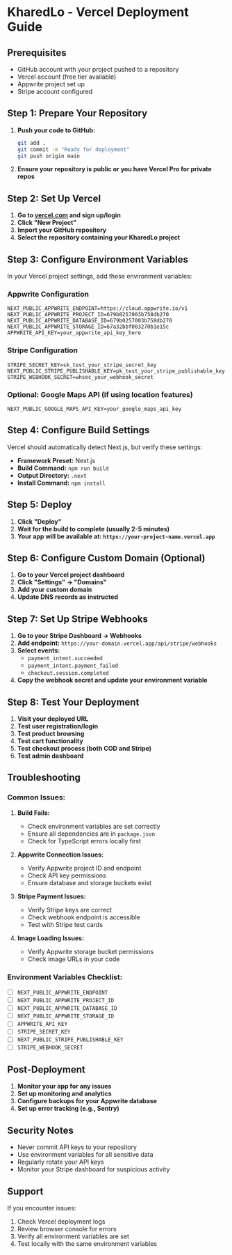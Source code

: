# KharedLo - Vercel Deployment Guide

## Prerequisites
- GitHub account with your project pushed to a repository
- Vercel account (free tier available)
- Appwrite project set up
- Stripe account configured

## Step 1: Prepare Your Repository

1. **Push your code to GitHub:**
   ```bash
   git add .
   git commit -m "Ready for deployment"
   git push origin main
   ```

2. **Ensure your repository is public or you have Vercel Pro for private repos**

## Step 2: Set Up Vercel

1. **Go to [vercel.com](https://vercel.com) and sign up/login**
2. **Click "New Project"**
3. **Import your GitHub repository**
4. **Select the repository containing your KharedLo project**

## Step 3: Configure Environment Variables

In your Vercel project settings, add these environment variables:

### Appwrite Configuration
```
NEXT_PUBLIC_APPWRITE_ENDPOINT=https://cloud.appwrite.io/v1
NEXT_PUBLIC_APPWRITE_PROJECT_ID=679b0257003b758db270
NEXT_PUBLIC_APPWRITE_DATABASE_ID=679b0257003b758db270
NEXT_PUBLIC_APPWRITE_STORAGE_ID=67a32bbf003270b1e15c
APPWRITE_API_KEY=your_appwrite_api_key_here
```

### Stripe Configuration
```
STRIPE_SECRET_KEY=sk_test_your_stripe_secret_key
NEXT_PUBLIC_STRIPE_PUBLISHABLE_KEY=pk_test_your_stripe_publishable_key
STRIPE_WEBHOOK_SECRET=whsec_your_webhook_secret
```

### Optional: Google Maps API (if using location features)
```
NEXT_PUBLIC_GOOGLE_MAPS_API_KEY=your_google_maps_api_key
```

## Step 4: Configure Build Settings

Vercel should automatically detect Next.js, but verify these settings:

- **Framework Preset:** Next.js
- **Build Command:** `npm run build`
- **Output Directory:** `.next`
- **Install Command:** `npm install`

## Step 5: Deploy

1. **Click "Deploy"**
2. **Wait for the build to complete (usually 2-5 minutes)**
3. **Your app will be available at: `https://your-project-name.vercel.app`**

## Step 6: Configure Custom Domain (Optional)

1. **Go to your Vercel project dashboard**
2. **Click "Settings" → "Domains"**
3. **Add your custom domain**
4. **Update DNS records as instructed**

## Step 7: Set Up Stripe Webhooks

1. **Go to your Stripe Dashboard → Webhooks**
2. **Add endpoint:** `https://your-domain.vercel.app/api/stripe/webhooks`
3. **Select events:**
   - `payment_intent.succeeded`
   - `payment_intent.payment_failed`
   - `checkout.session.completed`
4. **Copy the webhook secret and update your environment variable**

## Step 8: Test Your Deployment

1. **Visit your deployed URL**
2. **Test user registration/login**
3. **Test product browsing**
4. **Test cart functionality**
5. **Test checkout process (both COD and Stripe)**
6. **Test admin dashboard**

## Troubleshooting

### Common Issues:

1. **Build Fails:**
   - Check environment variables are set correctly
   - Ensure all dependencies are in `package.json`
   - Check for TypeScript errors locally first

2. **Appwrite Connection Issues:**
   - Verify Appwrite project ID and endpoint
   - Check API key permissions
   - Ensure database and storage buckets exist

3. **Stripe Payment Issues:**
   - Verify Stripe keys are correct
   - Check webhook endpoint is accessible
   - Test with Stripe test cards

4. **Image Loading Issues:**
   - Verify Appwrite storage bucket permissions
   - Check image URLs in your code

### Environment Variables Checklist:

- [ ] `NEXT_PUBLIC_APPWRITE_ENDPOINT`
- [ ] `NEXT_PUBLIC_APPWRITE_PROJECT_ID`
- [ ] `NEXT_PUBLIC_APPWRITE_DATABASE_ID`
- [ ] `NEXT_PUBLIC_APPWRITE_STORAGE_ID`
- [ ] `APPWRITE_API_KEY`
- [ ] `STRIPE_SECRET_KEY`
- [ ] `NEXT_PUBLIC_STRIPE_PUBLISHABLE_KEY`
- [ ] `STRIPE_WEBHOOK_SECRET`

## Post-Deployment

1. **Monitor your app for any issues**
2. **Set up monitoring and analytics**
3. **Configure backups for your Appwrite database**
4. **Set up error tracking (e.g., Sentry)**

## Security Notes

- Never commit API keys to your repository
- Use environment variables for all sensitive data
- Regularly rotate your API keys
- Monitor your Stripe dashboard for suspicious activity

## Support

If you encounter issues:
1. Check Vercel deployment logs
2. Review browser console for errors
3. Verify all environment variables are set
4. Test locally with the same environment variables 